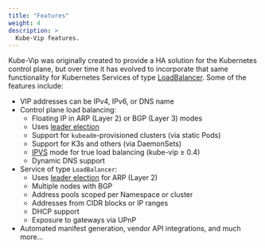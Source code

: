 ```yaml
---
title: "Features"
weight: 4
description: >
  Kube-Vip features.
---
```


Kube-Vip was originally created to provide a HA solution for the Kubernetes control plane, but over time it has evolved to incorporate that same functionality for Kubernetes Services of type [LoadBalancer](https://kubernetes.io/docs/concepts/services-networking/service/#loadbalancer). Some of the features include:

- VIP addresses can be IPv4, IPv6, or DNS name
- Control plane load balancing:
  - Floating IP in ARP (Layer 2) or BGP (Layer 3) modes
  - Uses [leader election](https://godoc.org/k8s.io/client-go/tools/leaderelection)
  - Support for `kubeadm`-provisioned clusters (via static Pods)
  - Support for K3s and others (via DaemonSets)
  - [IPVS](https://en.wikipedia.org/wiki/IP_Virtual_Server) mode for true load balancing (kube-vip ≥ 0.4)
  - Dynamic DNS support
- Service of type `LoadBalancer`:
  - Uses [leader election](https://godoc.org/k8s.io/client-go/tools/leaderelection) for ARP (Layer 2)
  - Multiple nodes with BGP
  - Address pools scoped per Namespace or cluster
  - Addresses from CIDR blocks or IP ranges
  - DHCP support
  - Exposure to gateways via UPnP
- Automated manifest generation, vendor API integrations, and much more...
